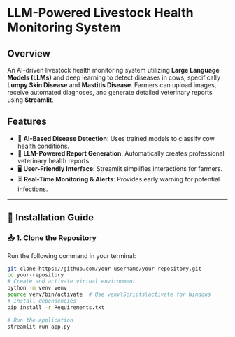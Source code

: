 # LLM-Powered Livestock Health Monitoring System  

## Overview  
An AI-driven livestock health monitoring system utilizing **Large Language Models (LLMs)** and deep learning to detect diseases in cows, specifically **Lumpy Skin Disease** and **Mastitis Disease**. Farmers can upload images, receive automated diagnoses, and generate detailed veterinary reports using **Streamlit**.  

## Features  
- 🧠 **AI-Based Disease Detection**: Uses trained models to classify cow health conditions.  
- 📜 **LLM-Powered Report Generation**: Automatically creates professional veterinary health reports.  
- 🖥️ **User-Friendly Interface**: Streamlit simplifies interactions for farmers.  
- ⏳ **Real-Time Monitoring & Alerts**: Provides early warning for potential infections.  

---

## 🚀 Installation Guide  

### 📥 1. Clone the Repository  
Run the following command in your terminal:  
```bash
git clone https://github.com/your-username/your-repository.git
cd your-repository
# Create and activate virtual environment
python -m venv venv  
source venv/bin/activate  # Use venv\Scripts\activate for Windows
# Install dependencies
pip install -r Requirements.txt  

# Run the application
streamlit run app.py  
